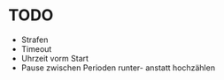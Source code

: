 # TODO
- Strafen
- Timeout
- Uhrzeit vorm Start
- Pause zwischen Perioden runter- anstatt hochzählen
